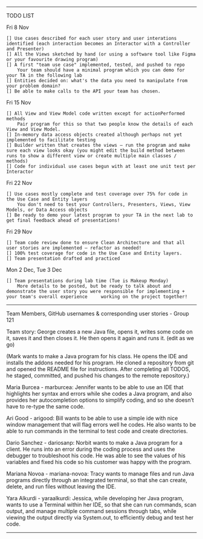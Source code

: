 -------------------------------------------------------------------------------------------------------------------------------------------------------------------------
TODO LIST

Fri 8 Nov

    [] Use cases described for each user story and user interations identified (each interaction becomes an Interactor with a Controller and Presenter)
    [] All the Views sketched by hand (or using a software tool like Figma or your favourite drawing program)
    [] A first "team use case" implemented, tested, and pushed to repo
        Your team should have a minimal program which you can demo for your TA in the following lab 
    [] Entities decided on: what's the data you need to manipulate from your problem domain?
    [] Be able to make calls to the API your team has chosen.

Fri 15 Nov

    [] All View and View Model code written except for actionPerformed methods
        Pair program for this so that two people know the details of each View and View Model.
    [] In-memory data access objects created although perhaps not yet implemented to facilitate testing
    [] Builder written that creates the views — run the program and make sure each view looks okay (you might edit the build method between runs to show a different view or create multiple main classes / methods)
    [] Code for individual use cases begun with at least one unit test per Interactor

Fri 22 Nov

    [] Use cases mostly complete and test coverage over 75% for code in the Use Case and Entity layers
        You don't need to test your Controllers, Presenters, Views, View Models, or Data Access objects
    [] Be ready to demo your latest program to your TA in the next lab to get final feedback ahead of presentations!

Fri 29 Nov

    [] Team code review done to ensure Clean Architecture and that all user stories are implemented — refactor as needed!
    [] 100% test coverage for code in the Use Case and Entity layers.
    [] Team presentation drafted and practiced

Mon 2 Dec, Tue 3 Dec

    [] Team presentations during lab time (Tue is Makeup Monday)
        More details to be posted, but be ready to talk about and demonstrate the user story you were responsible for implementing + your team's overall experience     working on the project together!
-------------------------------------------------------------------------------------------------------------------------------------------------------------------------
Team Members, GitHub usernames & corresponding user stories - Group 121

Team story:
George creates a new Java file, opens it, writes some code on it, saves it and then closes it. He then opens it again and runs it. 
(edit as we go)

(Mark wants to make a Java program for his class. He opens the IDE and installs the addons needed for his program. 
He cloned a repository from git and opened the README file for instructions. 
After completing all TODOS, he staged, committed, and pushed his changes to the remote repository.)

Maria Burcea - marburcea:
Jennifer wants to be able to use an IDE that highlights her syntax and errors while she codes a Java program, 
and also provides her autocompletion options to simplify coding, and so she doesn’t have to re-type the same code.

Ari Good - arigood:
Bill wants to be able to use a simple ide with nice window management that will flag errors well he codes. He also wants to be able to run commands in the terminal to test code and create directories. 

Dario Sanchez - dariosanp:
Norbit wants to make a Java program for a client. He runs into an error during the coding process and uses the debugger to troubleshoot his code. He was able to see the values of his variables and
fixed his code so his customer was happy with the program.

Mariana Novoa - mariana-novoa:
Tracy wants to manage files and run Java programs directly through an integrated terminal, so that she can create, delete, and run files without leaving the IDE.

Yara Alkurdi - yaraalkurdi:
Jessica, while developing her Java program, wants to use a Terminal within her IDE, so that she can run commands, scan output, and manage multiple command sessions through tabs, while viewing the output directly via System.out, to efficiently debug and test her code.

-------------------------------------------------------------------------------------------------------------------------------------------------------------------------

